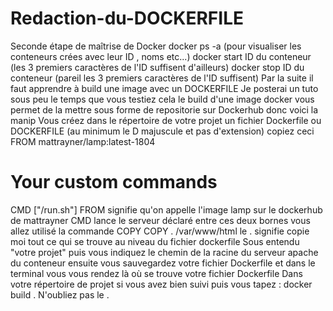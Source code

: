 # Redaction-du-DOCKERFILE
Seconde étape de maîtrise de Docker
docker ps -a       (pour visualiser les conteneurs crées avec leur ID , noms etc...)
docker start ID du conteneur    (les 3 premiers caractères de l'ID suffisent d'ailleurs)
docker stop ID du conteneur    (pareil les 3 premiers caractères de l'ID suffisent)
Par la suite il faut apprendre à build une image avec un DOCKERFILE
Je posterai un tuto sous peu le temps que vous testiez cela
le build d'une image docker vous permet de la mettre sous forme de repositorie sur Dockerhub
donc voici la manip
Vous créez dans le répertoire de votre projet un fichier Dockerfile ou DOCKERFILE (au minimum le D majuscule et pas d'extension)
copiez ceci
FROM mattrayner/lamp:latest-1804

# Your custom commands

CMD ["/run.sh"]
FROM signifie qu'on appelle l'image lamp sur le dockerhub de mattrayner
CMD lance le serveur déclaré
entre ces deux bornes vous allez utilisé la commande COPY
COPY .  /var/www/html
le . signifie copie moi tout ce qui se trouve au niveau du fichier dockerfile
Sous entendu "votre projet"
puis vous indiquez le chemin de la racine du serveur apache du conteneur
ensuite vous sauvegardez votre fichier Dockerfile
et dans le terminal vous vous rendez là où se trouve votre fichier Dockerfile
Dans votre répertoire de projet si vous avez bien suivi
puis vous tapez :     docker build .
N'oubliez pas le .
